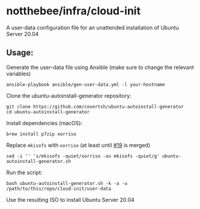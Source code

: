 # notthebee/infra/cloud-init
A user-data configuration file for an unattended installation of Ubuntu Server 20.04 

## Usage:
Generate the user-data file using Ansible (make sure to change the relevant variables) 
```
ansible-playbook ansible/gen-user-data.yml -l your-hostname
```

Clone the ubuntu-autoinstall-generator repository:
```
git clone https://github.com/covertsh/ubuntu-autoinstall-generator
cd ubuntu-autoinstall-generator
```

Install dependencies (macOS):
```
brew install p7zip xorriso
```

Replace `mkisofs` with `xorriso` (at least until [#19](https://github.com/covertsh/ubuntu-autoinstall-generator/pull/19) is merged)
```
sed -i '' 's/mkisofs -quiet/xorriso -as mkisofs -quiet/g' ubuntu-autoinstall-generator.sh
```

Run the script:
```
bash ubuntu-autoinstall-generator.sh -k -a -u /path/to/this/repo/cloud-init/user-data
```

Use the resulting ISO to install Ubuntu Server 20.04